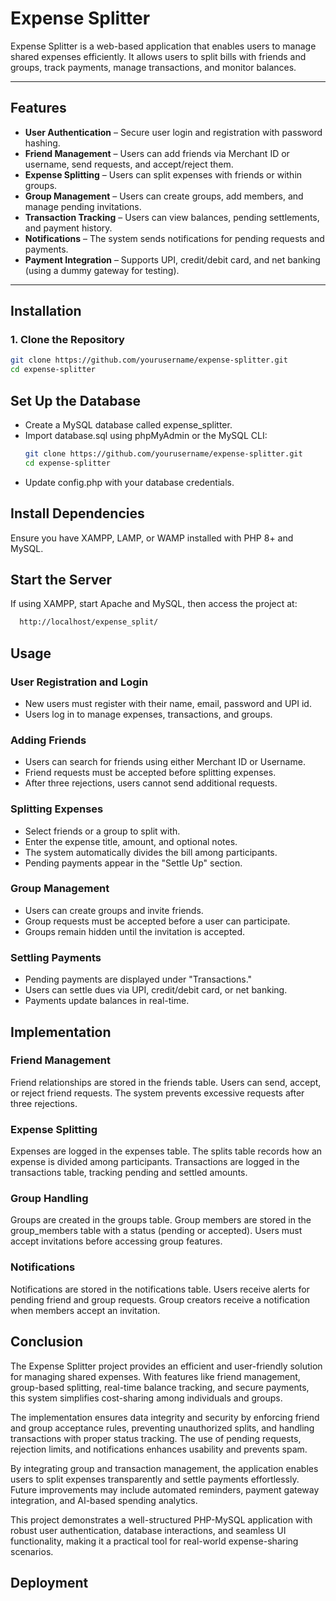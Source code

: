 # Expense Splitter  

Expense Splitter is a web-based application that enables users to manage shared expenses efficiently. It allows users to split bills with friends and groups, track payments, manage transactions, and monitor balances.  

---

## Features  

- **User Authentication** – Secure user login and registration with password hashing.  
- **Friend Management** – Users can add friends via Merchant ID or username, send requests, and accept/reject them.  
- **Expense Splitting** – Users can split expenses with friends or within groups.  
- **Group Management** – Users can create groups, add members, and manage pending invitations.  
- **Transaction Tracking** – Users can view balances, pending settlements, and payment history.  
- **Notifications** – The system sends notifications for pending requests and payments.  
- **Payment Integration** – Supports UPI, credit/debit card, and net banking (using a dummy gateway for testing).  

---

## Installation  

### **1. Clone the Repository**  
```sh
git clone https://github.com/yourusername/expense-splitter.git  
cd expense-splitter
```

## Set Up the Database
- Create a MySQL database called expense_splitter.
- Import database.sql using phpMyAdmin or the MySQL CLI:
  ```sh
  git clone https://github.com/yourusername/expense-splitter.git  
  cd expense-splitter
  ```
- Update config.php with your database credentials.

## Install Dependencies
Ensure you have XAMPP, LAMP, or WAMP installed with PHP 8+ and MySQL.

## Start the Server
If using XAMPP, start Apache and MySQL, then access the project at:
  ```sh
    http://localhost/expense_split/
  ```

## Usage

### User Registration and Login
- New users must register with their name, email, password and UPI id.
- Users log in to manage expenses, transactions, and groups.

### Adding Friends
- Users can search for friends using either Merchant ID or Username.
- Friend requests must be accepted before splitting expenses.
- After three rejections, users cannot send additional requests.

### Splitting Expenses
- Select friends or a group to split with.
- Enter the expense title, amount, and optional notes.
- The system automatically divides the bill among participants.
- Pending payments appear in the "Settle Up" section.

### Group Management
- Users can create groups and invite friends.
- Group requests must be accepted before a user can participate.
- Groups remain hidden until the invitation is accepted.

### Settling Payments
- Pending payments are displayed under "Transactions."
- Users can settle dues via UPI, credit/debit card, or net banking.
- Payments update balances in real-time.

## Implementation
### Friend Management
Friend relationships are stored in the friends table.
Users can send, accept, or reject friend requests.
The system prevents excessive requests after three rejections.
### Expense Splitting
Expenses are logged in the expenses table.
The splits table records how an expense is divided among participants.
Transactions are logged in the transactions table, tracking pending and settled amounts.

### Group Handling
Groups are created in the groups table.
Group members are stored in the group_members table with a status (pending or accepted).
Users must accept invitations before accessing group features.

### Notifications
Notifications are stored in the notifications table.
Users receive alerts for pending friend and group requests.
Group creators receive a notification when members accept an invitation.

## Conclusion
The Expense Splitter project provides an efficient and user-friendly solution for managing shared expenses. With features like friend management, group-based splitting, real-time balance tracking, and secure payments, this system simplifies cost-sharing among individuals and groups.

The implementation ensures data integrity and security by enforcing friend and group acceptance rules, preventing unauthorized splits, and handling transactions with proper status tracking. The use of pending requests, rejection limits, and notifications enhances usability and prevents spam.

By integrating group and transaction management, the application enables users to split expenses transparently and settle payments effortlessly. Future improvements may include automated reminders, payment gateway integration, and AI-based spending analytics.

This project demonstrates a well-structured PHP-MySQL application with robust user authentication, database interactions, and seamless UI functionality, making it a practical tool for real-world expense-sharing scenarios.

## Deployment
